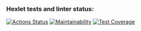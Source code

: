 ### Hexlet tests and linter status:
[![Actions Status](https://github.com/gonpaul/frontend-project-46/actions/workflows/hexlet-check.yml/badge.svg)](https://github.com/gonpaul/frontend-project-46/actions)
[![Maintainability](https://api.codeclimate.com/v1/badges/a7819449ac17a560beed/maintainability)](https://codeclimate.com/github/gonpaul/frontend-project-46/maintainability)
[![Test Coverage](https://api.codeclimate.com/v1/badges/a7819449ac17a560beed/test_coverage)](https://codeclimate.com/github/gonpaul/frontend-project-46/test_coverage)
